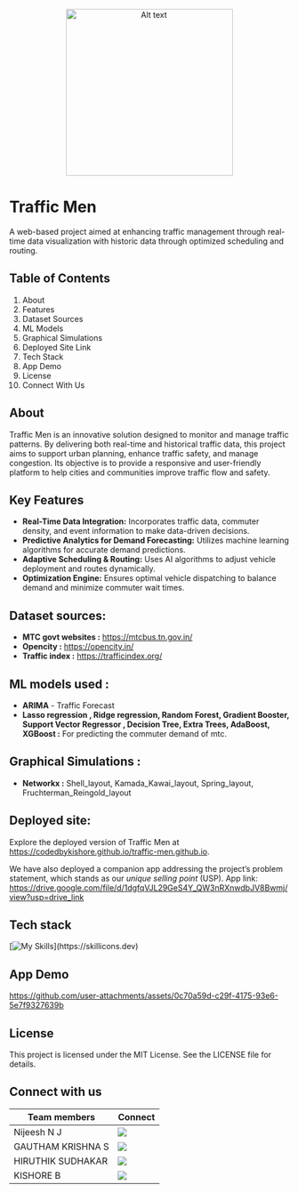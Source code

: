<p align="center">
  <img src="https://github.com/user-attachments/assets/d63ec84a-0758-4869-b212-8f7c4acca1a8" alt="Alt text" width="300">
</p>

# Traffic Men 
A web-based project aimed at enhancing traffic management through real-time data visualization with historic data through optimized scheduling and routing.

## Table of Contents

1) About
2) Features
3) Dataset Sources
4) ML Models 
5) Graphical Simulations
6) Deployed Site Link
7) Tech Stack
8) App Demo
9) License
10) Connect With Us

## About

Traffic Men is an innovative solution designed to monitor and manage traffic patterns. By delivering both real-time and historical traffic data, this project aims to support urban planning, enhance traffic safety, and manage congestion. Its objective is to provide a responsive and user-friendly platform to help cities and communities improve traffic flow and safety.


## Key Features

- **Real-Time Data Integration:** Incorporates traffic data, commuter density, and event information to make data-driven decisions.
- **Predictive Analytics for Demand Forecasting:** Utilizes machine learning algorithms for accurate demand predictions.
- **Adaptive Scheduling & Routing:** Uses AI algorithms to adjust vehicle deployment and routes dynamically.
- **Optimization Engine:** Ensures optimal vehicle dispatching to balance demand and minimize commuter wait times.
  
## Dataset sources:
- **MTC govt websites :** https://mtcbus.tn.gov.in/
- **Opencity :** https://opencity.in/
- **Traffic index :** https://trafficindex.org/

## ML models used :
 - **ARIMA** - Traffic Forecast
 - **Lasso regression , Ridge regression, Random Forest, Gradient Booster, Support Vector Regressor , Decision Tree, Extra Trees, AdaBoost, XGBoost :** For predicting the commuter demand of mtc.

## Graphical Simulations :
- **Networkx :** Shell_layout, Kamada_Kawai_layout, Spring_layout, Fruchterman_Reingold_layout

  
## Deployed site:

Explore the deployed version of Traffic Men at https://codedbykishore.github.io/traffic-men.github.io.

We have also deployed a companion app addressing the project’s problem statement, which stands as our *unique selling point* (USP).
App link: https://drive.google.com/file/d/1dgfqVJL29GeS4Y_QW3nRXnwdbJV8Bwmj/view?usp=drive_link


## Tech stack

[![My Skills](https://skillicons.dev/icons?i=html,css,java,python,gcp,figma,vscode,git,js,sklearn,matlab,pycharm,androidstudio,bsd,bootstrap,)](https://skillicons.dev)

## App Demo
https://github.com/user-attachments/assets/0c70a59d-c29f-4175-93e6-5e7f9327639b



## License
This project is licensed under the MIT License. See the LICENSE file for details.

## Connect with us

Team members  | Connect 
------------- | ---------------------------------------------------------------------------------------------------------------------------------------------------------------------
Nijeesh N J   |  [<img src="https://img.shields.io/badge/linkedin-%230077B5.svg?&style=for-the-badge&logo=linkedin&logoColor=white" />](https://linkedin.com/in/nijeesh-nj-062468285)
GAUTHAM KRISHNA S  | [<img src="https://img.shields.io/badge/linkedin-%230077B5.svg?&style=for-the-badge&logo=linkedin&logoColor=white" />](https://linkedin.com/in/heyitsgautham)
HIRUTHIK SUDHAKAR   |  [<img src="https://img.shields.io/badge/linkedin-%230077B5.svg?&style=for-the-badge&logo=linkedin&logoColor=white" />](https://linkedin.com/in/hiruthik-sudhakar)
KISHORE B     |  [<img src="https://img.shields.io/badge/linkedin-%230077B5.svg?&style=for-the-badge&logo=linkedin&logoColor=white" />](https://linkedin.com/in/k-i-s-h-o-r-e)





